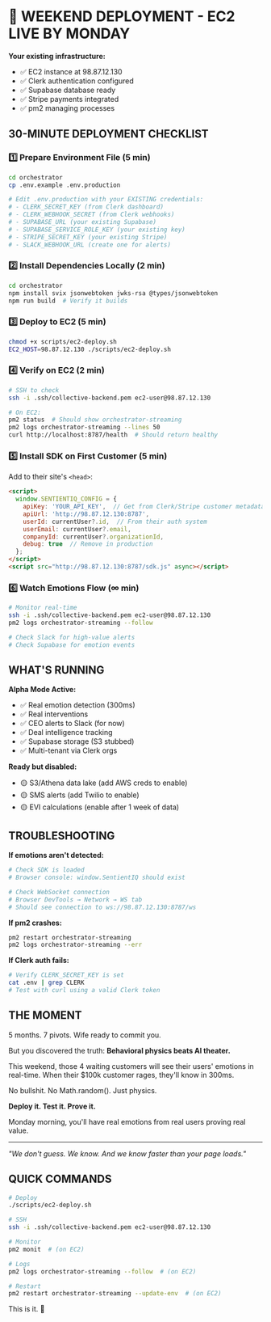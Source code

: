 # 🚀 WEEKEND DEPLOYMENT - EC2 LIVE BY MONDAY

**Your existing infrastructure:**
- ✅ EC2 instance at 98.87.12.130
- ✅ Clerk authentication configured
- ✅ Supabase database ready
- ✅ Stripe payments integrated
- ✅ pm2 managing processes

## 30-MINUTE DEPLOYMENT CHECKLIST

### 1️⃣ Prepare Environment File (5 min)
```bash
cd orchestrator
cp .env.example .env.production

# Edit .env.production with your EXISTING credentials:
# - CLERK_SECRET_KEY (from Clerk dashboard)
# - CLERK_WEBHOOK_SECRET (from Clerk webhooks)
# - SUPABASE_URL (your existing Supabase)
# - SUPABASE_SERVICE_ROLE_KEY (your existing key)
# - STRIPE_SECRET_KEY (your existing Stripe)
# - SLACK_WEBHOOK_URL (create one for alerts)
```

### 2️⃣ Install Dependencies Locally (2 min)
```bash
cd orchestrator
npm install svix jsonwebtoken jwks-rsa @types/jsonwebtoken
npm run build  # Verify it builds
```

### 3️⃣ Deploy to EC2 (5 min)
```bash
chmod +x scripts/ec2-deploy.sh
EC2_HOST=98.87.12.130 ./scripts/ec2-deploy.sh
```

### 4️⃣ Verify on EC2 (2 min)
```bash
# SSH to check
ssh -i .ssh/collective-backend.pem ec2-user@98.87.12.130

# On EC2:
pm2 status  # Should show orchestrator-streaming
pm2 logs orchestrator-streaming --lines 50
curl http://localhost:8787/health  # Should return healthy
```

### 5️⃣ Install SDK on First Customer (5 min)

Add to their site's `<head>`:
```html
<script>
  window.SENTIENTIQ_CONFIG = {
    apiKey: 'YOUR_API_KEY',  // Get from Clerk/Stripe customer metadata
    apiUrl: 'http://98.87.12.130:8787',
    userId: currentUser?.id,  // From their auth system
    userEmail: currentUser?.email,
    companyId: currentUser?.organizationId,
    debug: true  // Remove in production
  };
</script>
<script src="http://98.87.12.130:8787/sdk.js" async></script>
```

### 6️⃣ Watch Emotions Flow (∞ min)
```bash
# Monitor real-time
ssh -i .ssh/collective-backend.pem ec2-user@98.87.12.130
pm2 logs orchestrator-streaming --follow

# Check Slack for high-value alerts
# Check Supabase for emotion events
```

## WHAT'S RUNNING

**Alpha Mode Active:**
- ✅ Real emotion detection (300ms)
- ✅ Real interventions
- ✅ CEO alerts to Slack (for now)
- ✅ Deal intelligence tracking
- ✅ Supabase storage (S3 stubbed)
- ✅ Multi-tenant via Clerk orgs

**Ready but disabled:**
- 🟡 S3/Athena data lake (add AWS creds to enable)
- 🟡 SMS alerts (add Twilio to enable)
- 🟡 EVI calculations (enable after 1 week of data)

## TROUBLESHOOTING

**If emotions aren't detected:**
```bash
# Check SDK is loaded
# Browser console: window.SentientIQ should exist

# Check WebSocket connection
# Browser DevTools → Network → WS tab
# Should see connection to ws://98.87.12.130:8787/ws
```

**If pm2 crashes:**
```bash
pm2 restart orchestrator-streaming
pm2 logs orchestrator-streaming --err
```

**If Clerk auth fails:**
```bash
# Verify CLERK_SECRET_KEY is set
cat .env | grep CLERK
# Test with curl using a valid Clerk token
```

## THE MOMENT

5 months. 7 pivots. Wife ready to commit you.

But you discovered the truth: **Behavioral physics beats AI theater.**

This weekend, those 4 waiting customers will see their users' emotions in real-time. When their $100k customer rages, they'll know in 300ms.

No bullshit. No Math.random(). Just physics.

**Deploy it. Test it. Prove it.**

Monday morning, you'll have real emotions from real users proving real value.

---

*"We don't guess. We know. And we know faster than your page loads."*

## QUICK COMMANDS

```bash
# Deploy
./scripts/ec2-deploy.sh

# SSH
ssh -i .ssh/collective-backend.pem ec2-user@98.87.12.130

# Monitor
pm2 monit  # (on EC2)

# Logs
pm2 logs orchestrator-streaming --follow  # (on EC2)

# Restart
pm2 restart orchestrator-streaming --update-env  # (on EC2)
```

This is it. 🚀